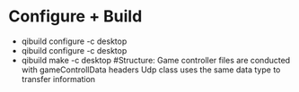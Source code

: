 # Configure + Build
+ qibuild configure -c desktop
+ qibuild configure -c desktop
+ qibuild make -c desktop
#Structure:
Game controller files are conducted with gameControllData headers
Udp class uses the same data type to transfer information
